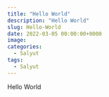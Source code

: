 ```yaml
---
title: "Hello World"
description: "Hello World"
slug: Hello-World
date: 2022-03-05 00:00:00+0000
image: 
categories:
  - Salyut
tags:
  - Salyut
---
```


Hello World
